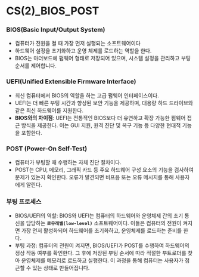 # CS(2)_BIOS_POST

### BIOS(Basic Input/Output System)
- 컴퓨터가 전원을 켤 때 가장 먼저 실행되는 소프트웨어이다
- 하드웨어 설정을 초기화하고 운영 체제를 로드하는 역할을 한다. 
- BIOS는 마더보드에 펌웨어 형태로 저장되어 있으며, 시스템 설정을 관리하고 부팅 순서를 제어합니다.

### UEFI(Unified Extensible Firmware Interface)
- 최신 컴퓨터에서 BIOS의 역할을 하는 고급 펌웨어 인터페이스이다. 
- UEFI는 더 빠른 부팅 시간과 향상된 보안 기능을 제공하며, 대용량 하드 드라이브와 같은 최신 하드웨어를 지원한다.
- **BIOS와의 차이점**: UEFI는 전통적인 BIOS보다 더 유연하고 확장 가능한 펌웨어 접근 방식을 제공한다. 이는 GUI 지원, 원격 진단 및 복구 기능 등 다양한 현대적 기능을 포함한다.
### POST (Power-On Self-Test)
- 컴퓨터가 부팅할 때 수행하는 자체 진단 절차이다. 
- POST는 CPU, 메모리, 그래픽 카드 등 주요 하드웨어 구성 요소의 기능을 검사하여 문제가 있는지 확인한다. 오류가 발견되면 비프음 또는 오류 메시지를 통해 사용자에게 알린다.

### 부팅 프로세스
- BIOS/UEFI의 역할: BIOS와 UEFI는 컴퓨터의 하드웨어와 운영체제 간의 초기 통신을 담당하는 **`로우레벨(low-level)`** 소프트웨어이다. 이들은 컴퓨터의 전원이 켜지면 가장 먼저 활성화되어 하드웨어를 초기화하고, 운영체제를 로드하는 준비를 한다.
- 부팅 과정: 컴퓨터의 전원이 켜지면, BIOS/UEFI가 POST를 수행하여 하드웨어의 정상 작동 여부를 확인한다. 그 후에 저장된 부팅 순서에 따라 적절한 부트로더를 찾아 운영체제를 메모리로 로드하고 실행한다. 이 과정을 통해 컴퓨터는 사용자가 접근할 수 있는 상태로 만들어집니다.